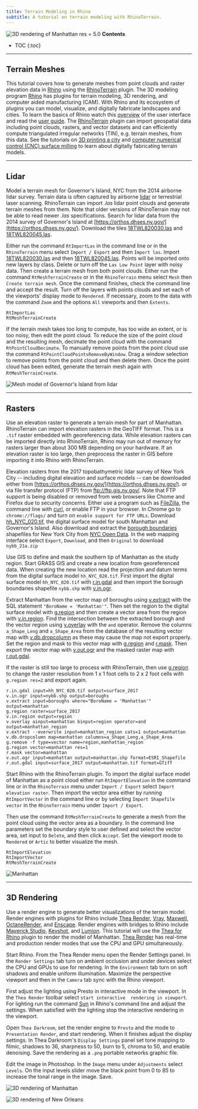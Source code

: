 ```yaml
---
title: Terrain Modeling in Rhino
subtitle: A tutorial on terrain modeling with RhinoTerrain.
---
```


![3D rendering of Manhattan](/images/nyc/manhattan-5.png)
res = 5.0
**Contents**
* TOC
{:toc}

---

## Terrain Meshes

This tutorial covers how to generate meshes
from point clouds and raster elevation data
in [Rhino](https://www.rhino3d.com/) using the
[RhinoTerrain](https://www.rhinoterrain.com/) plugin.
The 3D modeling program [Rhino](https://www.rhino3d.com/)
has plugins for terrain modeling, 3D rendering, and
computer aided manufacturing (CAM).
With Rhino and its ecosystem of plugins
you can model, visualize, and digitally fabricate
landscapes and cities.
To learn the basics of Rhino watch this
[<i class="fab fa-vimeo-v"></i> overview](https://vimeo.com/58212839?interface_basics_win)
of the user interface and read the
[<i class="fas fa-book"></i> user guide](http://docs.mcneel.com/rhino/6/usersguide/en-us/index.htm).
The [RhinoTerrain](https://www.rhinoterrain.com/) plugin
can import geospatial data including point clouds, rasters, and vector datasets
and can efficiently compute
triangulated irregular networks (TIN),
e.g. terrain meshes, from this data.
See the tutorials on
[3D printing a city](3D-printed-city) and
[computer numerical control (CNC) surface milling](cnc-surface-milling)
to learn about digitally fabricating terrain models.

---

## Lidar

Model a terrain mesh for Governor's Island, NYC
from the 2014 airborne lidar survey.
Terrain data is often captured by airborne
[lidar](https://oceanservice.noaa.gov/facts/lidar.html)
or terrestrial laser scanning.
RhinoTerrain can import *.las* lidar point clouds and
generate terrain meshes from them.
Note that older versions of RhinoTerrain
may not be able to read newer *.las* specifications.
Search for lidar data from the 2014 survey
of Governor's Island at
[https://orthos.dhses.ny.gov/](https://orthos.dhses.ny.gov/).
Download the tiles
[18TWL820030.las](ftp://ftp.gis.ny.gov/elevation/LIDAR/USGS_NYC2014/18TWL820030.las)
and
[18TWL820045.las](ftp://ftp.gis.ny.gov/elevation/LIDAR/USGS_NYC2014/18TWL820045.las).

Either run the command `RtImportLas` in the command line
or in the `RhinoTerrain` menu
select `Import / Export` and then `Import las`.
Import [18TWL820030.las](ftp://ftp.gis.ny.gov/elevation/LIDAR/USGS_NYC2014/18TWL820030.las)
and then
[18TWL820045.las](ftp://ftp.gis.ny.gov/elevation/LIDAR/USGS_NYC2014/18TWL820045.las).
Points will be imported onto new layers by class.
Delete or turn off the `Las Low Point` layer with noisy data.
Then create a terrain mesh from both point clouds.
Either run the command `RtMeshTerrainCreate`
or in the `RhinoTerrain` menu
select `Mesh` then `Create terrain mesh`.
Once the command finishes, check the command line
and accept the result.
Turn off the layers with points clouds
and set each of the viewports' display mode
to `Rendered`.
If necessary, zoom to the data with the command
`Zoom` and the options `All` viewports and then `Extents`.

```
RtImportLas
RtMeshTerrainCreate
```

If the terrain mesh takes too long to compute,
has too wide an extent, or is too noisy,
then edit the point cloud.
To reduce the size of the point cloud and the resulting mesh,
decimate the point cloud with the command
`RtPointCloudDecimate`.
To manually remove points from the point cloud
use the command `RtPointCloudPointsRemoveByWindow`.
Drag a window selection to remove points
from the point cloud and then delete them.
Once the point cloud has been edited,
generate the terrain mesh again with
`RtMeshTerrainCreate`.

![Mesh model of Governor's Island from lidar](/images/governors-island/terrain-mesh-1.png)

---

## Rasters

Use an elevation raster to generate a terrain mesh for part of Manhattan.
RhinoTerrain can import elevation rasters in the GeoTIFF format.
This is a `.tif` raster embedded with georeferencing data.
While elevation rasters can be imported directly into RhinoTerrain,
Rhino may run out of memory for rasters larger than about 300 MB
depending on your hardware.
If an elevation raster is too large, then
preprocess the raster in GIS
before importing it into Rhino with RhinoTerrain.

Elevation rasters from the
2017 topobathymetric lidar survey of New York City
-- including digital elevation and surface models --
can be downloaded either from
[https://orthos.dhses.ny.gov/](https://orthos.dhses.ny.gov/).
or via file transfer protocol (FTP)
from ftp://ftp.gis.ny.gov/.
Note that FTP support is being disabled or removed
from web browsers like Chome and Firefox
due to security concerns.
Either use a program such as [FileZilla](https://filezilla-project.org/),
the command line with [curl](https://curl.se/),
or enable FTP in your browser.
In Chrome go to `chrome://flags/`
and turn on `enable support for FTP URLs`.
Download
[hh_NYC_020.tif](ftp://ftp.gis.ny.gov/elevation/DEM/NYC_TopoBathymetric2017_DSM/hh_NYC_020.tif),
the digital surface model
for south Manhattan and Governor's Island.
Also download and extract the
[borough boundaries](https://data.cityofnewyork.us/City-Government/Borough-Boundaries/tqmj-j8zm)
shapefiles for New York City
from [NYC Open Data](https://opendata.cityofnewyork.us/).
In the web mapping interface
select `Export`, `Download`, and then `Original`
to download `nybb_21a.zip`

Use GIS to define and mask the southern tip of Manhattan as the study region.
Start <i class="ms ms-grass-gis"></i> GRASS GIS
and create a new location from georeferenced data.
When creating the new location
read the projection and datum terms
from the digital surface model `hh_NYC_020.tif`.
First import the digital surface model `hh_NYC_020.tif` with
[r.in.gdal](https://grass.osgeo.org/grass-stable/manuals/r.in.gdal.html)
and then import the borough boundaries shapefile `nybb.shp` with
[v.in.ogr](https://grass.osgeo.org/grass-stable/manuals/v.in.ogr.html).

Extract Manhattan from the vector map of boroughs
using [v.extract](https://grass.osgeo.org/grass-stable/manuals/v.extract.html)
with the SQL statement `"BoroName = 'Manhattan'"`.
Then set the region to the digital surface model with
[g.region](https://grass.osgeo.org/grass-stable/manuals/g.region.html)
and then create a vector area from the region with
[v.in.region](https://grass.osgeo.org/grass-stable/manuals/v.in.region.html).
Find the intersection between
the extracted borough and the vector region using
[v.overlay](https://grass.osgeo.org/grass-stable/manuals/v.overlay.html)
with the `and` operator.
Remove the columns `a_Shape_Leng` and `a_Shape_Area`
from the database of the resulting vector map with
[v.db.dropcolumn](https://grass.osgeo.org/grass-stable/manuals/v.db.dropcolumn.html)
as these may cause the map not export properly.
Set the region and mask to this vector map
with
[g.region](https://grass.osgeo.org/grass-stable/manuals/g.region.html)
and
[r.mask](https://grass.osgeo.org/grass-stable/manuals/r.mask.html).
Then export the vector map with
[v.out.ogr](https://grass.osgeo.org/grass-stable/manuals/v.out.ogr.html)
and the masked raster map with
[r.out.gdal](https://grass.osgeo.org/grass-stable/manuals/r.out.gdal.html).

If the raster is still too large to process with RhinoTerrain,
then use [g.region](https://grass.osgeo.org/grass-stable/manuals/g.region.html)
to change the raster resolution from 1 x 1 foot cells to 2 x 2 foot cells
with `g.region res=2` and export again.

```
r.in.gdal input=hh_NYC_020.tif output=surface_2017
v.in.ogr input=nybb.shp output=boroughs
v.extract input=boroughs where="BoroName = 'Manhattan'" output=manhattan
g.region raster=surface_2017
v.in.region output=region
v.overlay ainput=manhattan binput=region operator=and output=manhattan_region
v.extract --overwrite input=manhattan_region cats=1 output=manhattan
v.db.dropcolumn map=manhattan columns=a_Shape_Leng,a_Shape_Area
g.remove -f type=vector name=region,manhattan_region
g.region vector=manhattan res=1
r.mask vector=manhattan
v.out.ogr input=manhattan output=manhattan.shp format=ESRI_Shapefile
r.out.gdal input=surface_2017 output=manhattan.tif format=GTiff
```

Start Rhino with the RhinoTerrain plugin.
To import the digital surface model of Manhattan as a point cloud
either run `RtImportElevation` in the command line or
in the `RhinoTerrain` menu
under `Import / Export`
select `Import elevation raster`.
Then import the vector area
either by running `RtImportVector` in the command line
or by selecting `Import Shapefile vector`
in the `RhinoTerrain` menu
under `Import / Export`.

Then use the command `RtMeshTerrainCreate`
to generate a mesh from the point cloud
using the vector area as a boundary.
In the command line parameters
set the boundary style to user defined
and select the vector area,
set input to `Delete`,
and then click `Accept`.
Set the viewport mode to
`Rendered` or `Artic`
to better visualize the mesh.

```
RtImportElevation
RtImportVector
RtMeshTerrainCreate
```

![Manhattan](/images/nyc/manhattan-2.png)

---

## 3D Rendering

Use a render engine to generate better visualizations of the terrain model.
Render engines with plugins for Rhino include
[Thea Render](https://www.thearender.com/),
[Vray](https://www.chaosgroup.com/vray/),
[Maxwell](https://maxwellrender.com/),
[OctaneRender](https://home.otoy.com/render/octane-render/),
and [Enscape](https://enscape3d.com/).
Render engines with bridges to Rhino include
[Maverick Studio](https://maverickrender.com/),
[Keyshot](https://www.keyshot.com/),
and [Lumion](https://lumion.com/).
This tutorial will use the
[Thea for Rhino](https://www.thearender.com/products/thea-for-rhino/)
plugin to render the model of Manhattan.
[Thea Render](https://www.thearender.com/)
has real-time and production render modes
that use the CPU and GPU simultaneously.

Start Rhino.
From the Thea Render menu
open the Render Settings panel.
In the `Render Settings` tab
turn on ambient occlusion
and under devices select the
CPU and GPUs to use for rendering.
In the `Environment` tab
turn on soft shadows
and enable uniform illumination.
Maximize the perspective viewport and
then in the `Camera` tab
sync with the Rhino viewport.

First adjust the lighting using
Presto in interactive mode in the viewport.
In the `Thea Render` toolbar
select `start interactive  rendering in viewport`.
For lighting run the command
[Sun](http://docs.mcneel.com/rhino/5/help/en-us/commands/sun.htm)
in Rhino's command line
and adjust the settings.
When satisfied with the lighting
stop the interactive rendering in the viewport.

Open `Thea Darkroom`,
set the render engine to `Presto`
and the mode to `Presentation Render`,
and start rendering.
When it finishes adjust the display settings.
In Thea Darkroom's `Display Settings` panel
set tone mapping to filmic,
shadows to 36,
sharpness to 50,
burn to 5,
chroma to 50,
and enable denoising.
Save the rendering as a
`.png` portable networks graphic file.

Edit the image in Photoshop.
In the `Image` menu
under `Adjustments`
select `Levels`.
On the input levels slider
move the black point from 0 to 85
to increase the tonal range in the image.
Save.

![3D rendering of Manhattan](/images/nyc/manhattan-5.png)

![3D rendering of New Orleans](/images/new-orleans/new-orleans-render-3.png)
